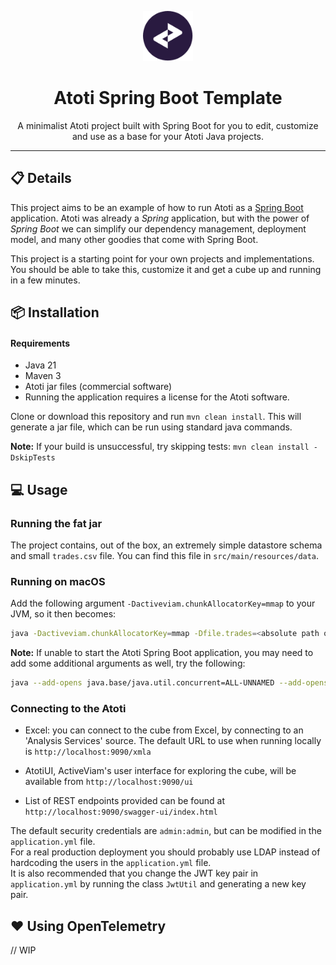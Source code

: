 <p align="center">
  <img width="80" src="./activeviam.svg" />
</p>
<h1 align="center">Atoti Spring Boot Template</h1>
<p align="center">A minimalist Atoti project built with Spring Boot for you to edit, customize and use as a base for your Atoti Java projects.</p>

---

## 📋 Details

This project aims to be an example of how to run Atoti as a [Spring Boot](https://spring.io/guides/gs/spring-boot)
application. Atoti was already a *Spring* application, but with the power of *Spring Boot* we can simplify our
dependency management, deployment model, and many other goodies that come with Spring Boot.

This project is a starting point for your own projects and implementations. You should be able to take this, customize
it and get a cube up and running in a few minutes.

## 📦 Installation

#### Requirements

- Java 21
- Maven 3
- Atoti jar files (commercial software)
- Running the application requires a license for the Atoti software.

Clone or download this repository and run `mvn clean install`. This will generate a jar file, which can be run using
standard java commands.

**Note:** If your build is unsuccessful, try skipping tests: `mvn clean install -DskipTests`

## 💻 Usage

### Running the fat jar

The project contains, out of the box, an extremely simple datastore schema and small `trades.csv` file. You can find
this file in `src/main/resources/data`.<br>

### Running on macOS

Add the following
argument `-Dactiveviam.chunkAllocatorKey=mmap` to your JVM, so it then becomes:

```bash
java -Dactiveviam.chunkAllocatorKey=mmap -Dfile.trades=<absolute path of trades.csv> -jar <fat jar path>
```

**Note:** If unable to start the Atoti Spring Boot application, you may need to add some additional arguments as
well, try the following:

```bash
java --add-opens java.base/java.util.concurrent=ALL-UNNAMED --add-opens java.base/java.net=ALL-UNNAMED -Dactiveviam.chunkAllocatorKey=mmap -Dfile.trades=<absolute path of trades.csv> -jar <fat jar path>
```

### Connecting to the Atoti

- Excel: you can connect to the cube from Excel, by connecting to an 'Analysis Services' source. The default URL to use
  when running locally is `http://localhost:9090/xmla`

- AtotiUI, ActiveViam's user interface for exploring the cube, will be available from `http://localhost:9090/ui`

- List of REST endpoints provided can be found at `http://localhost:9090/swagger-ui/index.html`

The default security credentials are `admin:admin`, but can be modified in the `application.yml` file.<br>
For a real production deployment you should probably use LDAP instead of hardcoding the users in the `application.yml` file.<br>
It is also recommended that you change the JWT key pair in `application.yml` by running the class `JwtUtil` and
generating a new key pair.

## ❤️ Using OpenTelemetry

// WIP